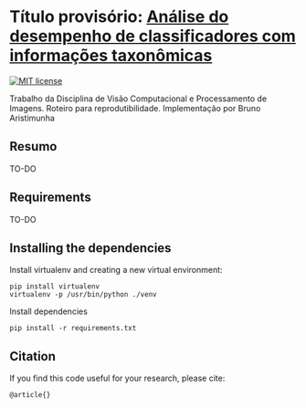 # Título provisório: [Análise do desempenho de classificadores com informações taxonômicas](https://github.com/bruAristimunha/pollenData)

[![MIT license](http://img.shields.io/badge/license-MIT-brightgreen.svg)](hhttps://github.com/bruAristimunha/pollenData/LICENSE)

Trabalho da Disciplina de Visão Computacional e Processamento de Imagens. Roteiro para reprodutibilidade. 
Implementação por Bruno Aristimunha


## Resumo

TO-DO


## Requirements
TO-DO

## Installing the dependencies
Install virtualenv and creating a new virtual environment:

    pip install virtualenv
    virtualenv -p /usr/bin/python ./venv

Install dependencies

    pip install -r requirements.txt


## Citation
If you find this code useful for your research, please cite:

    @article{}
 
